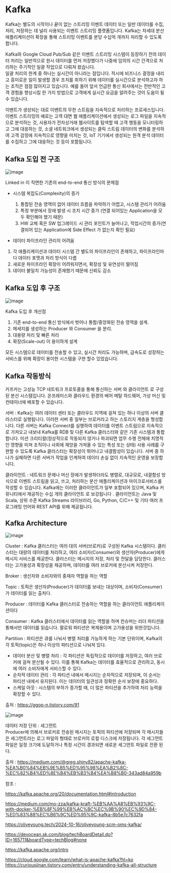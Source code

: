 # Kafka

Kafka는 별도의 시작이나 끝이 없는 스트리밍 이벤트 데이터 또는 일반 데이터를 수집, 처리, 저장하는 데 널리 사용되는 이벤트 스트리밍 플랫폼입니다. Kafka는 차세대 분산 애플리케이션이 확장을 통해 스트리밍 이벤트를 분당 수십억 개까지 처리할 수 있도록 합니다.

Kafka와 Google Cloud Pub/Sub 같은 이벤트 스트리밍 시스템이 등장하기 전의 데이터 처리는 일반적으로 원시 데이터를 먼저 저장했다가 나중에 임의의 시간 간격으로 처리하는 주기적인 일괄 작업으로 다뤄져 왔습니다.     
일괄 처리의 한계 중 하나는 실시간이 아니라는 점입니다. 적시에 비즈니스 결정을 내리고 흥미로운 일이 발생할 경우 조치를 취하기 위해 데이터를 실시간으로 분석하고자 하는 조직은 점점 많아지고 있습니다. 예를 들어 앞서 언급한 통신 회사에서는 전반적인 고객 경험을 향상시킬 한 가지 방법으로 고객에게 실시간 요금을 알려주는 것이 도움이 될 수 있습니다.

이벤트가 생성되는 대로 이벤트의 무한 스트림을 지속적으로 처리하는 프로세스입니다. 이벤트 스트리밍의 예로는 고객 대면 웹 애플리케이션에서 생성되는 로그 파일을 지속적으로 분석하는 것, 사용자가 전자상거래 웹사이트를 탐색할 때 고객 행동을 모니터링하고 그에 대응하는 것, 소셜 네트워크에서 생성되는 클릭 스트림 데이터의 변화를 분석하여 고객 감정에 지속적으로 영향을 미치는 것, IoT 기기에서 생성되는 원격 분석 데이터를 수집하고 그에 대응하는 것 등이 포함됩니다.



## Kafka 도입 전 구조 

![image](https://github.com/user-attachments/assets/9ea4ea90-1443-47ab-a0e7-cfa1d357eca4)

Linked in 이 직면한 기존의 end-to-end 통신 방식의 문제점

- 시스템 복잡도(Complexity)의 증가
  1. 통합된 전송 영역이 없어 데이터 흐름을 파악하기 어렵고, 시스템 관리가 어려움
  2. 특정 부분에서 장애 발생 시 조치 시간 증가 (연결 되어있는 Application을 모두 확인해야 했기 때문)
  3. HW 교체 혹은 SW 업그레이드 시 관리 포인트가 늘어나고, 작업시간의 증가(연결되어 있는 Application에 Side Effect 가 없는지 확인 필요)

- 데이터 파이프라인 관리의 어려움
 1. 각 애플리케이션과 데이터 시스템 간 별도의 파이프라인이 존재하고, 파이프라인마다 데이터 포맷과 처리 방식이 다름
 2. 새로운 파이프라인 확장이 어려워지면서, 확장성 및 유연성이 떨어짐
 3. 데이터 불일치 가능성이 존재했기 때문에 신뢰도 감소


## Kafka 도입 후 구조

![image](https://github.com/user-attachments/assets/484ee9e6-c4b6-497f-ac1b-72742dea4567)

Kafka 도입 후 개선점
1. 기존 end-to-end 통신 방식에서 벗어나 통합/중앙화된 전송 영역을 설계.
2. 메세지를 생성하는 Producer 와 Consumer 을 분리.
3. 대용량 처리 및 빠른 처리 
4. 확장(Scale-out) 이 용이하게 설계

모든 시스템으로 데이터를 전송할 수 있고, 실시간 처리도 가능하며, 급속도로 성장하는 서비스를 위해 확장이 용이한 시스템을 구현 할수 있었습니다.

## Kafka 작동방식
카프카는 고성능 TCP 네트워크 프로토콜을 통해 통신하는 서버 와 클라이언트 로 구성된 분산 시스템입니다. 
온프레미스와 클라우드 환경의 베어 메탈 하드웨어, 가상 머신 및 컨테이너에 배포할 수 있습니다.

서버 : Kafka는 여러 데이터 센터 또는 클라우드 지역에 걸쳐 있는 하나 이상의 서버 클러스터로 실행됩니다. 이러한 서버 중 일부는 브로커라고 하는 스토리지 계층을 형성합니다. 다른 서버는 Kafka Connect를 실행하여 데이터를 이벤트 스트림으로 지속적으로 가져오고 내보내 Kafka를 RDB 및 다른 Kafka 클러스터와 같은 기존 시스템과 통합합니다. 미션 크리티컬(정상적으로 작동되지 않거나 파괴되면 업무 수행 전체에 치명적인 영향을 미쳐 조직이나 사회에 재앙을 가져올 수 있는 특성 또는 상태) 사용 사례를 구현할 수 있도록 Kafka 클러스터는 확장성이 뛰어나고 내결함성이 있습니다. 서버 중 하나가 실패하면 다른 서버가 작업을 인계하여 데이터 손실 없이 지속적인 운영을 보장합니다.

클라이언트 : 네트워크 문제나 머신 장애가 발생하더라도 병렬로, 대규모로, 내결함성 방식으로 이벤트 스트림을 읽고, 쓰고, 처리하는 분산 애플리케이션과 마이크로서비스를 작성할 수 있습니다. Kafka에는 이러한 클라이언트가 일부 포함되어 있으며, Kafka 커뮤니티에서 제공하는 수십 개의 클라이언트 로 보강됩니다 . 클라이언트는 Java 및 Scala, 상위 수준 Kafka Streams 라이브러리, Go, Python, C/C++ 및 기타 여러 프로그래밍 언어와 REST API를 위해 제공됩니다.


## Kafka Architecture
![image](https://github.com/user-attachments/assets/d6e14dd4-1782-4f1b-86d6-102aeca95764)


Cluster : Kafka 클러스터는 여러 대의 서버(브로커)로 구성된 Kafka 시스템이다. 클러스터는 대량의 데이터를 처리하고, 여러 소비자(Consumer)와 생산자(Producer)에게 메시지 서비스를 제공한다.
클러스터는 메시지의 저장, 처리 및 전달을 담당한다. 클러스터는 고가용성과 확장성을 제공하며, 데이터를 여러 브로커에 분산시켜 저장한다.

Broker : 생산자와 소비자와의 중재자 역할을 하는 역할

Topic : 토픽은 생산자(Producer)가 데이터를 보내는 대상이며, 소비자(Consumer)가 데이터를 읽는 출처다.

Producer : 데이터를 Kafka 클러스터로 전송하는 역할을 하는 클라이언트 애플리케이션이다

Consumer : Kafka 클러스터에서 데이터를 읽는 역할을 하며 
컨슈머는 리더 파티션을 통해서만 데이터를 읽습니다. 팔로워 파티션은 복제용이며 고가용성을 위한것입니다.

Partition : 파티션은 큐를 나눠서 병렬 처리를 가능하게 하는 기본 단위이며, Kafka의 각 토픽(topic)은 하나 이상의 파티션으로 나눠져 있다.       
 - 데이터 분산 및 병렬 처리 : 각 파티션은 독립적으로 데이터를 저장하고, 여러 브로커에 걸쳐 분산될 수 있다. 이를 통해 Kafka는 데이터를 효율적으로 관리하고, 동시에 여러 
소비자에게 서비스할 수 있다.          
 - 순차적 데이터 관리 : 각 파티션 내에서 메시지는 순차적으로 저장되며, 이 순서는 파티션 내에서 유지된다. 이는 데이터의 일관성과 정확한 순서 보장에 중요하다.    
 - 스케일 아웃 : 시스템의 부하가 증가할 때, 더 많은 파티션을 추가하여 처리 능력을 확장할 수 있다.    

출처 : https://ggop-n.tistory.com/91


![image](https://github.com/user-attachments/assets/eac5db86-81ff-494f-88b1-c83e0157b4f4)

데이터 저장 단위 : 세그먼트   
Producer에 의해서 브로커로 전송된 메시지는 토픽의 파티션에 저장되며 
각 메시지들은 세그먼트라는 로그 파일의 형태로 브로커의 로컬 디스크에 저장됩니다.
각 세그먼트 파일은 일정 크기에 도달하거나 특정 시간이 경과되면 새로운 세그먼트 파일로 전환 된다.
  
출처 : https://medium.com/@greg.shiny82/apache-kafka-%EA%B0%84%EB%9E%B5%ED%95%98%EA%B2%8C-%EC%82%B4%ED%8E%B4%EB%B3%B4%EA%B8%B0-343ad84a959b


참조 : 

https://kafka.apache.org/20/documentation.html#introduction

https://medium.com/mo-zza/kafka-kraft-%EB%AA%A8%EB%93%9C-with-docker-%EB%8F%99%EB%AC%BC%EC%9B%90%EC%9D%84-%ED%83%88%EC%B6%9C%ED%95%9C-kafka-8b5e7c7632fa

https://oliveyoung.tech/2024-10-16/oliveyoung-scm-oms-kafka/

https://devocean.sk.com/blog/techBoardDetail.do?ID=165711&boardType=techBlog#none

https://kafka.apache.org/intro

https://cloud.google.com/learn/what-is-apache-kafka?hl=ko
https://curiousjinan.tistory.com/entry/understanding-kafka-all-structure
